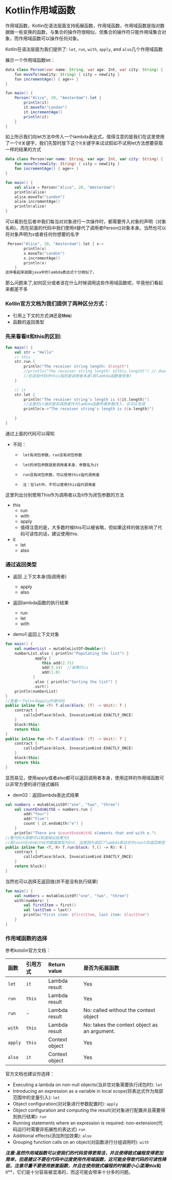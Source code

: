 # Kotlin作用域函数

作用域函数，Kotlin在语法层面支持拓展函数，作用域函数，作用域函数是指对数据做一些变换的函数，与集合的操作符很相似，但集合的操作符只能作用域集合对象，而作用域函数可以操作任何对象。

Kotlin在语法层面为我们提供了: `let`, `run`, `with`, `apply`, and `also`几个作用域函数

展示一个作用域函数let：

```java
data class Person(var name: String, var age: Int, var city: String) {
    fun moveTo(newCity: String) { city = newCity }
    fun incrementAge() { age++ }
}

fun main() {
    Person("Alice", 20, "Amsterdam").let {
        println(it)
        it.moveTo("London")
        it.incrementAge()
        println(it)
    }
}
```

如上所示我们向let方法中传入一个lambda表达式，值得注意的是我们在这里使用了一个it关键字，我们先暂时放下这个it关键字来试试假如不试用let方法想要获取一样的结果的方式

```kotlin
data class Person(var name: String, var age: Int, var city: String) {
    fun moveTo(newCity: String) { city = newCity }
    fun incrementAge() { age++ }
}

fun main() {
    val alice = Person("Alice", 20, "Amsterdam")
    println(alice)
    alice.moveTo("London")
    alice.incrementAge()
    println(alice)
}
```

可以看到在后者中我们每当对对象进行一次操作时，都需要传入对象的声明（对象名称)，而在前面的代码中我们使用it替代了调用者Person()对象本身。当然也可以将对象声明为x或者任何你想要的名字

```kotlin
 Person("Alice", 20, "Amsterdam").let { x->
        println(x)
        x.moveTo("London")
        x.incrementAge()
        println(x)
    }
这样看起来就跟java中的lambda表达式十分相似了。
```

那么问题来了,如何区分或者该在什么时候调用这些作用域函数呢，毕竟他们看起来都差不多

### Kotlin官方文档为我们提供了两种区分方式：

+ 引用上下文的方式(**it**还是**this**)
+ 函数的返回类型



###  先来看看it和this的区别:

```kotlin
fun main() {
    val str = "Hello"
    // this
    str.run {
        println("The receiver string length: $length")
        //println("The receiver string length: ${this.length}") // does the same
        //在这段代码中this指的是调用者本身(即lambda函数接受者)
    }

    // it
    str.let {
        println("The receiver string's length is ${it.length}")
        //这里的it值的是将调用者作为lambda函数所需参数传入，也可以写成
        println(x->"The receiver string's length is ${x.length}")
        
    }
}
```

通过上面的代码可以得知

* 不同：
     *      let有闭包参数，run没有闭包参数
     *      let的闭包参数就是调用者本身，参数名为it
     *      run没有闭包参数，可以使用this指代调用者
     *      注：在let中，不可以使用this指代调用者

这里列出分别使用This作为调用者以及it作为闭包参数的方法

+ this
  + run
  + with<T>
  + apply
  + 值得注意的是，大多数时候this可以被省略，但如果这样的做法影响了代码可读性的话，建议使用this.
+ it
  + let
  + also

### 通过返回类型

+ 返回 上下文本身(指调用者)
  + apply
  + also
+ 返回lambda函数的执行结果
  + run
  + let
  + with

+ demo1:返回上下文对象

```kotlin
fun main() {
    val numberList = mutableListOf<Double>()
    numberList.also { println("Populating the list") }
            .apply {
                this.add(2.71)
                add(3.14)  //省略this
                add(1.0)
            }
            .also { println("Sorting the list") }
            .sort()
    println(numberList)
}
//查看一下also与apply的源代码
public inline fun <T> T.also(block: (T) -> Unit): T {
    contract {
        callsInPlace(block, InvocationKind.EXACTLY_ONCE)
    }
    block(this)
    return this
}
public inline fun <T> T.also(block: (T) -> Unit): T {
    contract {
        callsInPlace(block, InvocationKind.EXACTLY_ONCE)
    }
    block(this)
    return this
}
```

显而易见，使用apply或者also都可以返回调用者本身，使用这样的作用域函数可以非常方便的进行链式编码

+ dem02：返回lambda表达式结果

```kotlin
val numbers = mutableListOf("one", "two", "three")
    val countEndsWithE = numbers.run { 
        add("four")
        add("five")
        count { it.endsWith("e") }
    }
    println("There are $countEndsWithE elements that end with e.")
//看代码大家都可以知道输出结果为3
//即countEndsWithE的数据类型为Int，这是因为返回了lambda表达式中count的返回类型
public inline fun <T, R> T.run(block: T.() -> R): R {
    contract {
        callsInPlace(block, InvocationKind.EXACTLY_ONCE)
    }
    return block()
}
```

当然也可以选择无返回值(并不是没有执行结果)

```kotlin
fun main() {
    val numbers = mutableListOf("one", "two", "three")
    with(numbers) {
        val firstItem = first()
        val lastItem = last()        
        println("First item: $firstItem, last item: $lastItem")
    }
}
```

### 作用域函数的选择

参考kotolin官方文档：

| 函数    | 引用方式 | Return value   | 是否为拓展函数                               |
| :------ | :------- | :------------- | :------------------------------------------- |
| `let`   | `it`     | Lambda result  | Yes                                          |
| `run`   | `this`   | Lambda result  | Yes                                          |
| `run`   | -        | Lambda result  | No: called without the context object        |
| `with`  | `this`   | Lambda result  | No: takes the context object as an argument. |
| `apply` | `this`   | Context object | Yes                                          |
| `also`  | `it`     | Context object | Yes                                          |

官方文档也建议你选择：

- Executing a lambda on non-null objects(当非空对象需要执行闭包时): `let`
- Introducing an expression as a variable in local scope(将表达式作为局部范围中的变量引入): `let`
- Object configuration(对对象进行参数配置时): `apply`
- Object configuration and computing the result(对对象进行配置并且需要得到执行结果): `run`
- Running statements where an expression is required: non-extension(代码运行时需要非拓展性的表达式) `run`
- Additional effects(添加附加效果): `also`
- Grouping function calls on an object(对函数进行分组调用时): `with`



***注意:***虽然作用域函数可以使我们的代码变得更简洁，并且使得链式编程变得更加简单，但是建议不要在代码中过度使用作用域函数，这可能会导致代码的可读性降低，注意尽量不要使用嵌套函数，并且在使用链式编程的时候要小心混淆**this**和**it**，它们是十分容易被混淆的，而这可能会带来十分多的问题。